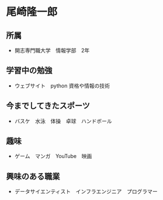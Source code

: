 
<body>
    <h1>尾崎隆一郎</h1>
<div id="content">
    <h2>所属</h2>
    <ul>
        <li>
            開志専門職大学　情報学部　2年
        </li>
    </ul>
    <h2>学習中の勉強</h2>
    <ul><li>ウェブサイト　python 資格や情報の技術
    </li></ul>
    <h2>今までしてきたスポーツ</h2>
<ul><li>バスケ　水泳　体操　卓球　ハンドボール</li></ul>
<h2>趣味</h2>
<ul><li>ゲーム　マンガ　YouTube　映画</li></ul>
<h2>興味のある職業</h2>

<ul><li>データサイエンティスト　インフラエンジニア　プログラマー</li></ul>
</div>

</body>
</html>
